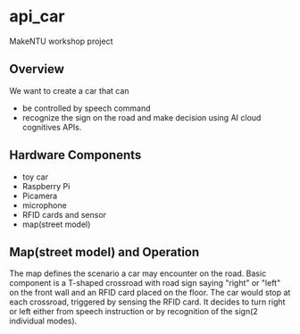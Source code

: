 # api_car
MakeNTU workshop project

## Overview
We want to create a car that can
- be controlled by speech command
- recognize the sign on the road and make decision
using AI cloud cognitives APIs.

## Hardware Components
- toy car
- Raspberry Pi
- Picamera
- microphone
- RFID cards and sensor
- map(street model)

## Map(street model) and Operation
The map defines the scenario a car may encounter on the road. Basic component is a T-shaped crossroad with road sign saying "right" or "left" on the front wall and an RFID card placed on the floor. The car would stop at each crossroad, triggered by sensing the RFID card. It decides to turn right or left either from speech instruction or by recognition of the sign(2 individual modes).

